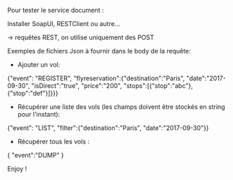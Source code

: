 Pour tester le service document :

Installer SoapUI, RESTClient ou autre...

-> requêtes REST, on utilise uniquement des POST

Exemples de fichiers Json à fournir dans le body de la requête:

- Ajouter un vol:

{"event": "REGISTER", "flyreservation":{"destination":"Paris", "date":"2017-09-30", "isDirect":"true", "price":"200", "stops":[{"stop":"abc"}, {"stop":"def"}]}}}

- Récupérer une liste des vols (les champs doivent être stockés en string pour l'instant):

{"event": "LIST", "filter":{"destination":"Paris", "date":"2017-09-30"}}

- Récupérer tous les vols :

{
    "event":"DUMP"
}

Enjoy !
